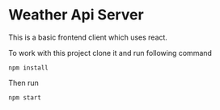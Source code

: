 # Weather Api Server

This is a basic frontend client which uses react.

To work with this project clone it and run following command

`npm install`

Then run

`npm start`
